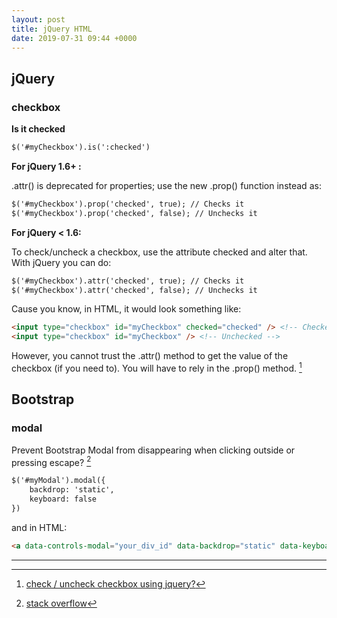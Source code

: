 ```yaml
---
layout: post
title: jQuery HTML
date: 2019-07-31 09:44 +0000
---
```


## jQuery

### checkbox

**Is it checked**
```html
$('#myCheckbox').is(':checked')
```

**For jQuery 1.6+ :**

.attr() is deprecated for properties; use the new .prop() function instead as:

```html
$('#myCheckbox').prop('checked', true); // Checks it
$('#myCheckbox').prop('checked', false); // Unchecks it
```
**For jQuery < 1.6:**

To check/uncheck a checkbox, use the attribute checked and alter that. With jQuery you can do:
```html
$('#myCheckbox').attr('checked', true); // Checks it
$('#myCheckbox').attr('checked', false); // Unchecks it
```

Cause you know, in HTML, it would look something like:
```html
<input type="checkbox" id="myCheckbox" checked="checked" /> <!-- Checked -->
<input type="checkbox" id="myCheckbox" /> <!-- Unchecked -->
```
However, you cannot trust the .attr() method to get the value of the checkbox (if you need to). You will have to rely in the .prop() method. [^1]

[^1]: [check / uncheck checkbox using jquery?](https://stackoverflow.com/questions/17420534/check-uncheck-checkbox-using-jquery)


## Bootstrap

### modal

Prevent Bootstrap Modal from disappearing when clicking outside or pressing escape? [^2]

[^2]: [stack overflow](https://stackoverflow.com/questions/16152073/prevent-bootstrap-modal-from-disappearing-when-clicking-outside-or-pressing-esca)

```html
$('#myModal').modal({
    backdrop: 'static',
    keyboard: false
})
```
and in HTML:
```html
<a data-controls-modal="your_div_id" data-backdrop="static" data-keyboard="false" href="#">
```


---